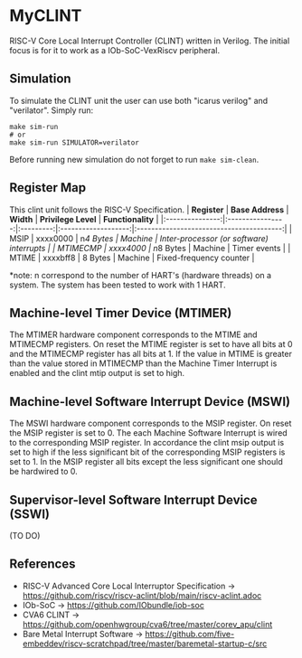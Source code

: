 # MyCLINT
RISC-V Core Local Interrupt Controller (CLINT) written in Verilog. The initial focus is for it to work as a IOb-SoC-VexRiscv peripheral.

## Simulation
To simulate the CLINT unit the user can use both "icarus verilog" and "verilator". Simply run:
```
make sim-run
# or
make sim-run SIMULATOR=verilator
```
Before running new simulation do not forget to run `make sim-clean`.

## Register Map
This clint unit follows the RISC-V Specification.
| **Register** | **Base Address** | **Width** | **Privilege Level** |             **Functionality**            |
|:---------------:|:----------------:|:---------:|:-------------------:|:----------------------------------------:|
|       MSIP      |     xxxx0000     | n*4 Bytes |       Machine       | Inter-processor (or software) interrupts |
|     MTIMECMP    |     xxxx4000     | n*8 Bytes |       Machine       |               Timer events               |
|      MTIME      |     xxxxbff8     |  8 Bytes  |       Machine       |          Fixed-frequency counter         |

*note: n correspond to the number of HART's (hardware threads) on a system. The system has been tested to work with 1 HART.
## Machine-level Timer Device (MTIMER)
The MTIMER hardware component corresponds to the MTIME and MTIMECMP registers.
On reset the MTIME register is set to have all bits at 0 and the MTIMECMP register has all bits at 1.
If the value in MTIME is greater than the value stored in MTIMECMP than the Machine Timer Interrupt is enabled and the clint mtip output is set to high.

## Machine-level Software Interrupt Device (MSWI)
The MSWI hardware component corresponds to the MSIP register.
On reset the MSIP register is set to 0.
The each Machine Software Interrupt is wired to the corresponding MSIP register. In accordance the clint msip output is set to high if the less significant bit of the corresponding MSIP registers is set to 1. In the MSIP register all bits except the less significant one should be hardwired to 0.

## Supervisor-level Software Interrupt Device (SSWI)
(TO DO)

## References
- RISC-V Advanced Core Local Interruptor Specification -> https://github.com/riscv/riscv-aclint/blob/main/riscv-aclint.adoc
- IOb-SoC -> https://github.com/IObundle/iob-soc
- CVA6 CLINT -> https://github.com/openhwgroup/cva6/tree/master/corev_apu/clint
- Bare Metal Interrupt Software -> https://github.com/five-embeddev/riscv-scratchpad/tree/master/baremetal-startup-c/src
